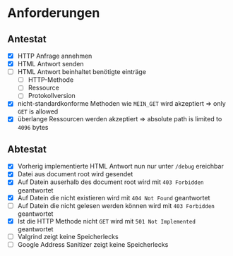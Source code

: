 # Anforderungen

## Antestat

- [x] HTTP Anfrage annehmen
- [x] HTML Antwort senden
- [ ] HTML Antwort beinhaltet benötigte einträge
    - [ ] HTTP-Methode
    - [ ] Ressource
    - [ ] Protokollversion
- [x] nicht-standardkonforme Methoden wie `MEIN_GET` wird akzeptiert => only `GET` is allowed
- [x] überlange Ressourcen werden akzeptiert => absolute path is limited to `4096` bytes

## Abtestat

- [x] Vorherig implementierte HTML Antwort nun nur unter `/debug` ereichbar
- [x] Datei aus document root wird gesendet
- [x] Auf Datein auserhalb des document root wird mit `403 Forbidden` geantwortet
- [x] Auf Datein die nicht existieren wird mit `404 Not Found` geantwortet
- [ ] Auf Datein die nicht gelesen werden können wird mit `403 Forbidden` geantwortet
- [x] Ist die HTTP Methode nicht `GET` wird mit `501 Not Implemented` geantwortet
- [ ] Valgrind zeigt keine Speicherlecks
- [ ] Google Address Sanitizer zeigt keine Speicherlecks
